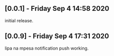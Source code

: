 ## [0.0.1] - Friday Sep 4 14:58 2020

initial release.
## [0.0.9] - Friday Sep 4 17:31 2020

lipa na mpesa notification push working.